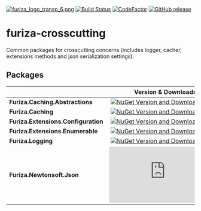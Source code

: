 [![furiza_logo_transp_6.png](https://www.imagemhost.com.br/images/2018/10/17/furiza_logo_transp_6.png)](https://www.imagemhost.com.br/image/rhCra)
[![Build Status](https://dev.azure.com/ivanborges/Furiza/_apis/build/status/furiza-crosscutting)](https://dev.azure.com/ivanborges/Furiza/_build/latest?definitionId=5)
[![CodeFactor](https://www.codefactor.io/repository/github/ivanborges/furiza-crosscutting/badge)](https://www.codefactor.io/repository/github/ivanborges/furiza-crosscutting)
[![GitHub release](https://img.shields.io/github/release/ivanborges/furiza-crosscutting.svg)](https://github.com/ivanborges/furiza-crosscutting/releases)
# furiza-crosscutting
Common packages for crosscutting concerns (includes logger, cacher, extensions methods and json serialization settings).

## Packages
||Version & Downloads|
|---------------------------|:---:|
|**Furiza.Caching.Abstractions**|[![NuGet Version and Downloads count](https://buildstats.info/nuget/Furiza.Caching.Abstractions)](https://www.nuget.org/packages/Furiza.Caching.Abstractions)|
|**Furiza.Caching**|[![NuGet Version and Downloads count](https://buildstats.info/nuget/Furiza.Caching)](https://www.nuget.org/packages/Furiza.Caching)|
|**Furiza.Extensions.Configuration**|[![NuGet Version and Downloads count](https://buildstats.info/nuget/Furiza.Extensions.Configuration)](https://www.nuget.org/packages/Furiza.Extensions.Configuration)|
|**Furiza.Extensions.Enumerable**|[![NuGet Version and Downloads count](https://buildstats.info/nuget/Furiza.Extensions.Enumerable)](https://www.nuget.org/packages/Furiza.Extensions.Enumerable)|
|**Furiza.Logging**|[![NuGet Version and Downloads count](https://buildstats.info/nuget/Furiza.Logging)](https://www.nuget.org/packages/Furiza.Logging)|
|**Furiza.Newtonsoft.Json**|[![NuGet Version and Downloads count](https://buildstats.info/nuget/Furiza.Newtonsoft.Json)](https://www.nuget.org/packages/Furiza.Newtonsoft.Json)|
